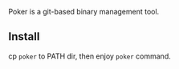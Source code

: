 Poker is a git-based binary management tool.

## Install

cp `poker` to PATH dir, then enjoy `poker` command.
